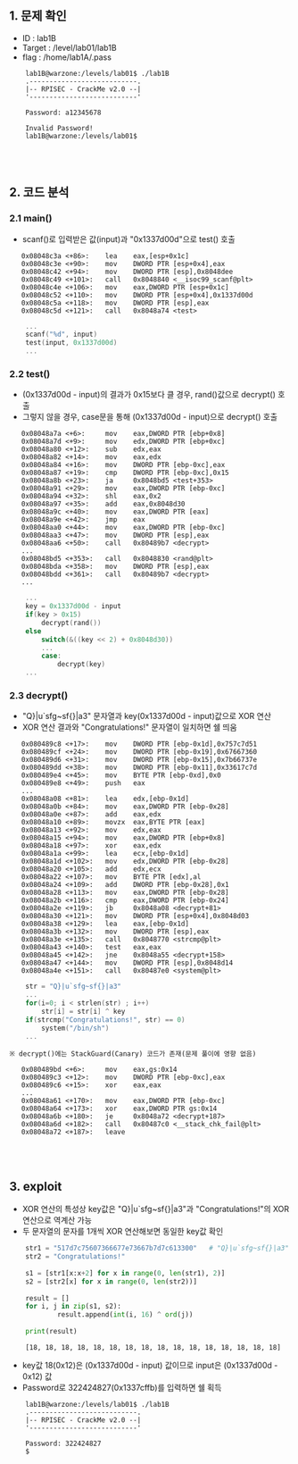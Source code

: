## 1. 문제 확인
- ID : lab1B
- Target : /level/lab01/lab1B
- flag : /home/lab1A/.pass
```
	lab1B@warzone:/levels/lab01$ ./lab1B
	.---------------------------.
	|-- RPISEC - CrackMe v2.0 --|
	'---------------------------'
	
	Password: a12345678
	
	Invalid Password!
	lab1B@warzone:/levels/lab01$
```

<br/><br/>
## 2. 코드 분석
### 2.1 main()
- scanf()로 입력받은 값(input)과 "0x1337d00d"으로 test() 호출
```
   0x08048c3a <+86>:    lea    eax,[esp+0x1c]
   0x08048c3e <+90>:    mov    DWORD PTR [esp+0x4],eax
   0x08048c42 <+94>:    mov    DWORD PTR [esp],0x8048dee
   0x08048c49 <+101>:   call   0x8048840 <__isoc99_scanf@plt>
   0x08048c4e <+106>:   mov    eax,DWORD PTR [esp+0x1c]
   0x08048c52 <+110>:   mov    DWORD PTR [esp+0x4],0x1337d00d
   0x08048c5a <+118>:   mov    DWORD PTR [esp],eax
   0x08048c5d <+121>:   call   0x8048a74 <test>
```
```c
    ...
    scanf("%d", input)
    test(input, 0x1337d00d)
    ...
```
### 2.2 test()
- (0x1337d00d - input)의 결과가 0x15보다 클 경우, rand()값으로 decrypt() 호출
- 그렇지 않을 경우, case문을 통해 (0x1337d00d - input)으로 decrypt() 호출
```
   0x08048a7a <+6>:     mov    eax,DWORD PTR [ebp+0x8]
   0x08048a7d <+9>:     mov    edx,DWORD PTR [ebp+0xc]
   0x08048a80 <+12>:    sub    edx,eax
   0x08048a82 <+14>:    mov    eax,edx
   0x08048a84 <+16>:    mov    DWORD PTR [ebp-0xc],eax
   0x08048a87 <+19>:    cmp    DWORD PTR [ebp-0xc],0x15
   0x08048a8b <+23>:    ja     0x8048bd5 <test+353>
   0x08048a91 <+29>:    mov    eax,DWORD PTR [ebp-0xc]
   0x08048a94 <+32>:    shl    eax,0x2
   0x08048a97 <+35>:    add    eax,0x8048d30
   0x08048a9c <+40>:    mov    eax,DWORD PTR [eax]
   0x08048a9e <+42>:    jmp    eax
   0x08048aa0 <+44>:    mov    eax,DWORD PTR [ebp-0xc]
   0x08048aa3 <+47>:    mov    DWORD PTR [esp],eax
   0x08048aa6 <+50>:    call   0x80489b7 <decrypt>
   ...
   0x08048bd5 <+353>:   call   0x8048830 <rand@plt>
   0x08048bda <+358>:   mov    DWORD PTR [esp],eax
   0x08048bdd <+361>:   call   0x80489b7 <decrypt>
   ...
```
```c
    ...
    key = 0x1337d00d - input
    if(key > 0x15)
    	decrypt(rand())
    else
    	switch(&((key << 2) + 0x8048d30))
        ...
        case:
            decrypt(key)
    ...
```
### 2.3 decrypt()
- "Q}|u\`sfg~sf{}|a3" 문자열과 key(0x1337d00d - input)값으로 XOR 연산
- XOR 연산 결과와 "Congratulations!" 문자열이 일치하면 쉘 띄움
```
   0x080489c8 <+17>:    mov    DWORD PTR [ebp-0x1d],0x757c7d51
   0x080489cf <+24>:    mov    DWORD PTR [ebp-0x19],0x67667360
   0x080489d6 <+31>:    mov    DWORD PTR [ebp-0x15],0x7b66737e
   0x080489dd <+38>:    mov    DWORD PTR [ebp-0x11],0x33617c7d
   0x080489e4 <+45>:    mov    BYTE PTR [ebp-0xd],0x0
   0x080489e8 <+49>:    push   eax
   ...
   0x08048a08 <+81>:    lea    edx,[ebp-0x1d]
   0x08048a0b <+84>:    mov    eax,DWORD PTR [ebp-0x28]
   0x08048a0e <+87>:    add    eax,edx
   0x08048a10 <+89>:    movzx  eax,BYTE PTR [eax]
   0x08048a13 <+92>:    mov    edx,eax
   0x08048a15 <+94>:    mov    eax,DWORD PTR [ebp+0x8]
   0x08048a18 <+97>:    xor    eax,edx
   0x08048a1a <+99>:    lea    ecx,[ebp-0x1d]
   0x08048a1d <+102>:   mov    edx,DWORD PTR [ebp-0x28]
   0x08048a20 <+105>:   add    edx,ecx
   0x08048a22 <+107>:   mov    BYTE PTR [edx],al
   0x08048a24 <+109>:   add    DWORD PTR [ebp-0x28],0x1
   0x08048a28 <+113>:   mov    eax,DWORD PTR [ebp-0x28]
   0x08048a2b <+116>:   cmp    eax,DWORD PTR [ebp-0x24]
   0x08048a2e <+119>:   jb     0x8048a08 <decrypt+81>
   0x08048a30 <+121>:   mov    DWORD PTR [esp+0x4],0x8048d03
   0x08048a38 <+129>:   lea    eax,[ebp-0x1d]
   0x08048a3b <+132>:   mov    DWORD PTR [esp],eax
   0x08048a3e <+135>:   call   0x8048770 <strcmp@plt>
   0x08048a43 <+140>:   test   eax,eax
   0x08048a45 <+142>:   jne    0x8048a55 <decrypt+158>
   0x08048a47 <+144>:   mov    DWORD PTR [esp],0x8048d14
   0x08048a4e <+151>:   call   0x80487e0 <system@plt>
```
```c
    str = "Q}|u`sfg~sf{}|a3"
    ...
    for(i=0; i < strlen(str) ; i++)
    	str[i] = str[i] ^ key
    if(strcmp("Congratulations!", str) == 0)
    	system("/bin/sh")
    ...    
```
    ※ decrypt()에는 StackGuard(Canary) 코드가 존재(문제 풀이에 영향 없음)
```
   0x080489bd <+6>:     mov    eax,gs:0x14
   0x080489c3 <+12>:    mov    DWORD PTR [ebp-0xc],eax
   0x080489c6 <+15>:    xor    eax,eax
   ...
   0x08048a61 <+170>:   mov    eax,DWORD PTR [ebp-0xc]
   0x08048a64 <+173>:   xor    eax,DWORD PTR gs:0x14
   0x08048a6b <+180>:   je     0x8048a72 <decrypt+187>
   0x08048a6d <+182>:   call   0x80487c0 <__stack_chk_fail@plt>
   0x08048a72 <+187>:   leave
```

<br/><br/>
## 3. exploit
- XOR 연산의 특성상 key값은 "Q}|u\`sfg~sf{}|a3"과 "Congratulations!"의 XOR 연산으로  역계산 가능
- 두 문자열의 문자를 1개씩 XOR 연산해보면 동일한 key값 확인
```python
	str1 = "517d7c75607366677e73667b7d7c613300"   # "Q}|u`sfg~sf{}|a3"
	str2 = "Congratulations!"
	
	s1 = [str1[x:x+2] for x in range(0, len(str1), 2)]
	s2 = [str2[x] for x in range(0, len(str2))]
	
	result = []
	for i, j in zip(s1, s2):
    	    result.append(int(i, 16) ^ ord(j))
	
	print(result)
```
```
	[18, 18, 18, 18, 18, 18, 18, 18, 18, 18, 18, 18, 18, 18, 18, 18]
```
- key값 18(0x12)은 (0x1337d00d - input) 값이므로 input은 (0x1337d00d - 0x12) 값
- Password로 322424827(0x1337cffb)를 입력하면 쉘 획득
```
	lab1B@warzone:/levels/lab01$ ./lab1B
	.---------------------------.
	|-- RPISEC - CrackMe v2.0 --|
	'---------------------------'
	
	Password: 322424827
	$
```
